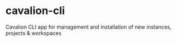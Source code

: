 # cavalion-cli
Cavalion CLI app for management and installation of new instances, projects &amp; workspaces
